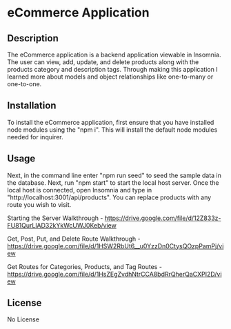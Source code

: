 # eCommerce Application

## Description

The eCommerce application is a backend application viewable in Insomnia. The user can view, add, update, and delete products along with the products category and description tags. Through making this application I learned more about models and object relationships like one-to-many or one-to-one. 

## Installation

To install the eCommerce application, first ensure that you have installed node modules using the "npm i". This will install the default node modules needed for inquirer. 

## Usage

Next, in the command line enter "npm run seed" to seed the sample data in the database. Next, run "npm start" to start the local host server. Once the local host is connected, open Insomnia and type in "http://localhost:3001/api/products". You can replace products with any route you wish to visit.

Starting the Server Walkthrough - https://drive.google.com/file/d/12Z833z-FU81QurLlAD32kYkWcUWJ0Keb/view

Get, Post, Put, and Delete Route Walkthrough - https://drive.google.com/file/d/1HSW2RbUt6__u0YzzDn0CtysQOzpPamPj/view

Get Routes for Categories, Products, and Tag Routes - https://drive.google.com/file/d/1HsZEgZvdhNtrCCA8bdRrQherQaCXPI2D/view

## License

No License
